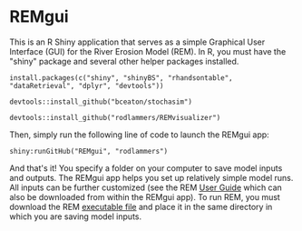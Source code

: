 # REMgui

This is an R Shiny application that serves as a simple Graphical User Interface (GUI) for the River Erosion Model (REM). In R, you must have the "shiny" package and several other helper packages installed.

``install.packages(c("shiny", "shinyBS", "rhandsontable", "dataRetrieval", "dplyr", "devtools"))``

``devtools::install_github("bceaton/stochasim")``

``devtools::install_github("rodlammers/REMvisualizer")``

Then, simply run the following line of code to launch the REMgui app:

``shiny:runGitHub("REMgui", "rodlammers")``

And that's it! You specify a folder on your computer to save model inputs and outputs. The REMgui app helps you set up relatively simple model runs. All inputs can be further customized (see the REM [User Guide](https://github.com/rodlammers/REM) which can also be downloaded from within the REMgui app). To run REM, you must download the REM [executable file](https://github.com/rodlammers/REM) and place it in the same directory in which you are saving model inputs.
